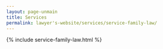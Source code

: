 ```yaml
---
layout: page-unmain
title: Services
permalink: lawyer's-website/services/service-family-law/
---
```


{% include service-family-law.html %}